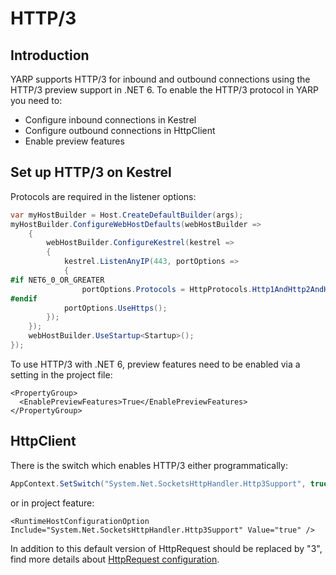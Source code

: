 # HTTP/3

## Introduction
YARP supports HTTP/3 for inbound and outbound connections using the HTTP/3 preview support in .NET 6. To enable the HTTP/3 protocol in YARP you need to:
- Configure inbound connections in Kestrel
- Configure outbound connections in HttpClient 
- Enable preview features

## Set up HTTP/3 on Kestrel

Protocols are required in the listener options:
```C#
var myHostBuilder = Host.CreateDefaultBuilder(args);
myHostBuilder.ConfigureWebHostDefaults(webHostBuilder =>
    {
        webHostBuilder.ConfigureKestrel(kestrel =>
        {
            kestrel.ListenAnyIP(443, portOptions =>
            {
#if NET6_0_OR_GREATER
                portOptions.Protocols = HttpProtocols.Http1AndHttp2AndHttp3;
#endif
            portOptions.UseHttps();
        });
    });
    webHostBuilder.UseStartup<Startup>();
});
```
To use HTTP/3 with .NET 6, preview features need to be enabled via a setting in the project file:
```proj
<PropertyGroup>
  <EnablePreviewFeatures>True</EnablePreviewFeatures>
</PropertyGroup>
```

## HttpClient

There is the switch which enables HTTP/3 either programmatically:
```C#
AppContext.SetSwitch("System.Net.SocketsHttpHandler.Http3Support", true);
```
or in project feature:
```csproj
<RuntimeHostConfigurationOption Include="System.Net.SocketsHttpHandler.Http3Support" Value="true" />
```

In addition to this default version of HttpRequest should be replaced by "3", find more details about [HttpRequest configuration](http-client-config.md#httprequest).



